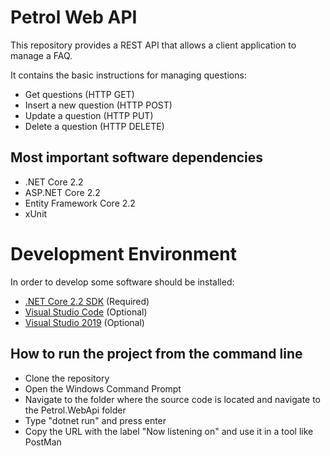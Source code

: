 # Petrol Web API

This repository provides a REST API that allows a client application to manage a FAQ.

It contains the basic instructions for managing questions:
- Get questions (HTTP GET)
- Insert a new question (HTTP POST)
- Update a question (HTTP PUT)
- Delete a question (HTTP DELETE)

## Most important software dependencies
- .NET Core 2.2
- ASP.NET Core 2.2
- Entity Framework Core 2.2
- xUnit

# Development Environment

In order to develop some software should be installed:

- [.NET Core 2.2 SDK](https://dotnet.microsoft.com/download) (Required)
- [Visual Studio Code](https://code.visualstudio.com/) (Optional)
- [Visual Studio 2019](https://visualstudio.microsoft.com/vs) (Optional)

## How to run the project from the command line
- Clone the repository
- Open the Windows Command Prompt
- Navigate to the folder where the source code is located and navigate to the Petrol.WebApi folder
- Type "dotnet run" and press enter
- Copy the URL with the label "Now listening on" and use it in a tool like PostMan
